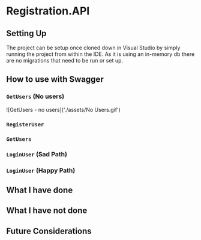 # Registration.API

## Setting Up
The project can be setup once cloned down in Visual Studio by simply running the project from within the IDE. As it is using an in-memory db there are no migrations that need to be run or set up.

## How to use with Swagger

### `GetUsers` (No users)
![GetUsers - no users]('./assets/No Users.gif')

### `RegisterUser` 

### `GetUsers` 

### `LoginUser` (Sad Path)

### `LoginUser` (Happy Path)

## What I have done

## What I have not done

## Future Considerations
